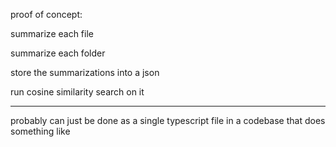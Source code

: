 proof of concept:

summarize each file

summarize each folder

store the summarizations into a json

run cosine similarity search on it

------

probably can just be done as a single typescript file in a codebase that does something like

